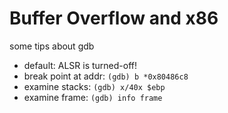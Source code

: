 # Buffer Overflow and x86
some tips about gdb
 * default: ALSR is turned-off!
 * break point at addr: `(gdb) b *0x80486c8`
 * examine stacks: `(gdb) x/40x $ebp`
 * examine frame: `(gdb) info frame`
